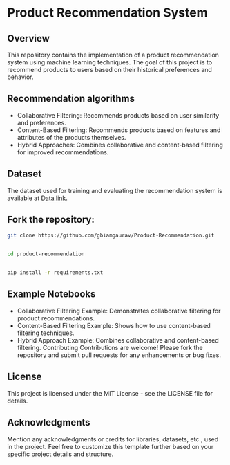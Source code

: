 # Product Recommendation System

## Overview
This repository contains the implementation of a product recommendation system using machine learning techniques. The goal of this project is to recommend products to users based on their historical preferences and behavior.

## Recommendation algorithms

* Collaborative Filtering: Recommends products based on user similarity and preferences.
* Content-Based Filtering: Recommends products based on features and attributes of the products themselves.
* Hybrid Approaches: Combines collaborative and content-based filtering for improved recommendations.

## Dataset
The dataset used for training and evaluating the recommendation system is available at [Data link](https://www.kaggle.com/c/santander-product-recommendation/overview).


## Fork the repository:

```bash 
git clone https://github.com/gbiamgaurav/Product-Recommendation.git


cd product-recommendation


pip install -r requirements.txt
```



## Example Notebooks
* Collaborative Filtering Example: Demonstrates collaborative filtering for product recommendations.
* Content-Based Filtering Example: Shows how to use content-based filtering techniques.
* Hybrid Approach Example: Combines collaborative and content-based filtering.
Contributing
Contributions are welcome! Please fork the repository and submit pull requests for any enhancements or bug fixes.

## License
This project is licensed under the MIT License - see the LICENSE file for details.

## Acknowledgments
Mention any acknowledgments or credits for libraries, datasets, etc., used in the project.
Feel free to customize this template further based on your specific project details and structure.



